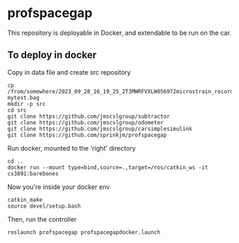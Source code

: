 # profspacegap

This repository is deployable in Docker, and extendable to be run on the car. 

## To deploy in docker
Copy in data file and create src repository

```
cp /from/somewhere/2023_09_28_16_19_25_2T3MWRFVXLW056972microstrain_record.bag mytest.bag
mkdir -p src
cd src
git clone https://github.com/jmscslgroup/subtractor
git clone https://github.com/jmscslgroup/odometer
git clone https://github.com/jmscslgroup/carsimplesimulink
git clone https://github.com/sprinkjm/profspacegap
```
Run docker, mounted to the 'right' directory

```
cd ..
docker run --mount type=bind,source=.,target=/ros/catkin_ws -it cs3891:barebones
```

Now you're inside your docker env

```
catkin_make
source devel/setup.bash
```

Then, run the controller

```
roslaunch profspacegap profspacegapdocker.launch
```
